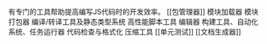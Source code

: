 有专门的工具帮助提高编写JS代码时的开发效率。
[[包管理器]]
模块加载器
模块打包器
编译/转译工具及静态类型系统
高性能脚本工具
编辑器
构建工具、自动化系统、任务运行器
代码检查与格式化
压缩工具
[[单元测试]] 
[[文档生成器]]
